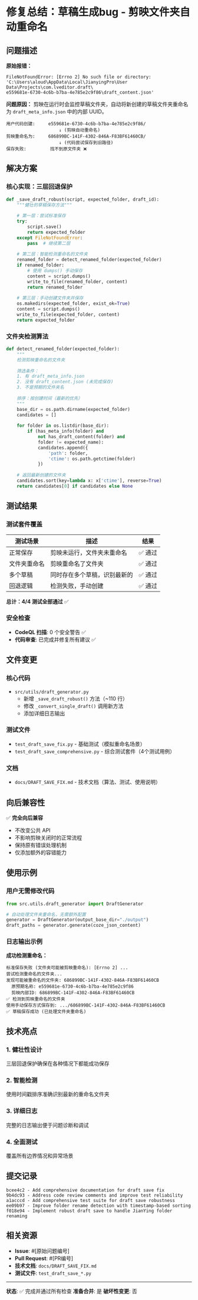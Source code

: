 # 修复总结：草稿生成bug - 剪映文件夹自动重命名

## 问题描述

**原始报错：**
```
FileNotFoundError: [Errno 2] No such file or directory: 
'C:\Users\aloud\AppData\Local\JianyingPro\User Data\Projects\com.lveditor.draft\
e559681e-6730-4c6b-b7ba-4e785e2c9f86\draft_content.json'
```

**问题原因：**
剪映在运行时会监控草稿文件夹，自动将新创建的草稿文件夹重命名为 `draft_meta_info.json` 中的内部 UUID。

```
用户代码创建:     e559681e-6730-4c6b-b7ba-4e785e2c9f86/
                    ↓ (剪映自动重命名)
剪映重命名为:     686899BC-141F-4302-846A-F83BF61460CB/
                    ↓ (代码尝试保存到旧路径)
保存失败:         找不到原文件夹 ❌
```

## 解决方案

### 核心实现：三层回退保护

```python
def _save_draft_robust(script, expected_folder, draft_id):
    """健壮的草稿保存方法"""
    
    # 第一层：尝试标准保存
    try:
        script.save()
        return expected_folder
    except FileNotFoundError:
        pass  # 继续第二层
    
    # 第二层：智能检测重命名的文件夹
    renamed_folder = detect_renamed_folder(expected_folder)
    if renamed_folder:
        # 使用 dumps() 手动保存
        content = script.dumps()
        write_to_file(renamed_folder, content)
        return renamed_folder
    
    # 第三层：手动创建文件夹并保存
    os.makedirs(expected_folder, exist_ok=True)
    content = script.dumps()
    write_to_file(expected_folder, content)
    return expected_folder
```

### 文件夹检测算法

```python
def detect_renamed_folder(expected_folder):
    """
    检测剪映重命名的文件夹
    
    筛选条件：
    1. 有 draft_meta_info.json
    2. 没有 draft_content.json (未完成保存)
    3. 不是预期的文件夹名
    
    排序：按创建时间（最新的优先）
    """
    base_dir = os.path.dirname(expected_folder)
    candidates = []
    
    for folder in os.listdir(base_dir):
        if (has_meta_info(folder) and 
            not has_draft_content(folder) and
            folder != expected_name):
            candidates.append({
                'path': folder,
                'ctime': os.path.getctime(folder)
            })
    
    # 返回最新创建的文件夹
    candidates.sort(key=lambda x: x['ctime'], reverse=True)
    return candidates[0] if candidates else None
```

## 测试结果

### 测试套件覆盖

| 测试场景 | 描述 | 结果 |
|---------|------|------|
| 正常保存 | 剪映未运行，文件夹未重命名 | ✅ 通过 |
| 文件夹重命名 | 剪映重命名了文件夹 | ✅ 通过 |
| 多个草稿 | 同时存在多个草稿，识别最新的 | ✅ 通过 |
| 回退逻辑 | 检测失败，手动创建 | ✅ 通过 |

**总计：4/4 测试全部通过** ✅

### 安全检查

- **CodeQL 扫描**: 0 个安全警告 ✅
- **代码审查**: 已完成并修复所有建议 ✅

## 文件变更

### 核心代码
- `src/utils/draft_generator.py`
  - 新增 `_save_draft_robust()` 方法（~110 行）
  - 修改 `_convert_single_draft()` 调用新方法
  - 添加详细日志输出

### 测试文件
- `test_draft_save_fix.py` - 基础测试（模拟重命名场景）
- `test_draft_save_comprehensive.py` - 综合测试套件（4个测试用例）

### 文档
- `docs/DRAFT_SAVE_FIX.md` - 技术文档（算法、测试、使用说明）

## 向后兼容性

✅ **完全向后兼容**
- 不改变公共 API
- 不影响剪映关闭时的正常流程
- 保持原有错误处理机制
- 仅添加额外的容错能力

## 使用示例

### 用户无需修改代码

```python
from src.utils.draft_generator import DraftGenerator

# 自动处理文件夹重命名，无需额外配置
generator = DraftGenerator(output_base_dir="./output")
draft_paths = generator.generate(coze_json_content)
```

### 日志输出示例

**成功检测重命名：**
```
标准保存失败 (文件夹可能被剪映重命名): [Errno 2] ...
尝试检测重命名的文件夹...
发现可能被重命名的文件夹: 686899BC-141F-4302-846A-F83BF61460CB
  原预期名称: e559681e-6730-4c6b-b7ba-4e785e2c9f86
  剪映内部ID: 686899BC-141F-4302-846A-F83BF61460CB
✅ 检测到剪映重命名的文件夹
使用手动保存方式保存到: .../686899BC-141F-4302-846A-F83BF61460CB
✅ 草稿保存成功 (已处理文件夹重命名)
```

## 技术亮点

### 1. 健壮性设计
三层回退保护确保在各种情况下都能成功保存

### 2. 智能检测
使用时间戳排序准确识别最新的重命名文件夹

### 3. 详细日志
完整的日志输出便于问题诊断和调试

### 4. 全面测试
覆盖所有边界情况和异常场景

## 提交记录

```
bcee4c2 - Add comprehensive documentation for draft save fix
9b4dc93 - Address code review comments and improve test reliability
a1acccd - Add comprehensive test suite for draft save robustness
ee09b97 - Improve folder rename detection with timestamp-based sorting
f018e94 - Implement robust draft save to handle JianYing folder renaming
```

## 相关资源

- **Issue**: #[原始问题编号]
- **Pull Request**: #[PR编号]
- **技术文档**: `docs/DRAFT_SAVE_FIX.md`
- **测试文件**: `test_draft_save_*.py`

---

**状态**: ✅ 完成并通过所有检查
**准备合并**: 是
**破坏性变更**: 否
